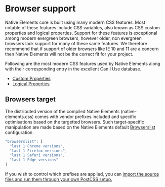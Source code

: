 # Browser support

Native Elements core is built using many modern CSS features. Most notable of these features include CSS variables, also known as CSS custom properties and logical properties. Support for these features is exceptional among modern evergreen browsers, however older, non evergreen browsers lack support for many of these same features. We therefore recommend that if support of older browsers like IE 10 and 11 are a concern then Native Elements will not be the correct fit for your project.

Following are the most modern CSS features used by Native Elements along with their corresponding entry in the excellent Can I Use database.

- [Custom Properties](https://caniuse.com/#feat=css-variables)
- [Logical Properties](https://caniuse.com/#feat=css-logical-props)

## Browsers target

The distributed version of the compiled Native Elements (native-elements.css) comes with vendor prefixes included and specific optimisations based on the targetted browsers. Such target-specific manipulation are made based on the Native Elements default <a href="https://github.com/browserslist/browserslist" target="_blank" rel="noopener noreferrer">Browserslist</a> configuration:

```js
"browserslist": [
  "last 1 Chrome versions",
  "last 1 Firefox versions",
  "last 1 Safari versions",
  "last 1 Edge versions"
]
```

If you wish to control which prefixes are applied, you can [import the source files and run them through your own PostCSS setup.](/docs/getting-started/installation#compiling-source)

